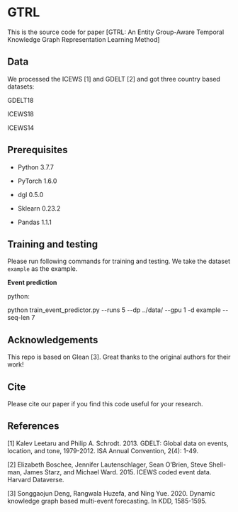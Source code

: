 # GTRL


This is the source code for paper [GTRL: An Entity Group-Aware Temporal Knowledge Graph Representation Learning Method]


## Data

We processed the ICEWS [1] and GDELT [2] and got three country based datasets:

GDELT18

ICEWS18

ICEWS14


## Prerequisites

- Python 3.7.7

- PyTorch 1.6.0

- dgl 0.5.0

- Sklearn 0.23.2

- Pandas 1.1.1


## Training and testing

Please run following commands for training and testing. We take the dataset `example` as the example.

**Event prediction**

python:

python train_event_predictor.py --runs 5 --dp ../data/ --gpu 1  -d example --seq-len 7


## Acknowledgements

This repo is based on Glean [3]. Great thanks to the original authors for their work!


## Cite

Please cite our paper if you find this code useful for your research.



## References

[1]	Kalev Leetaru and Philip A. Schrodt. 2013. GDELT: Global data on events, location, and tone, 1979-2012. ISA Annual Convention, 2(4): 1-49.

[2]	Elizabeth Boschee, Jennifer Lautenschlager, Sean O’Brien, Steve Shell-man, James Starz, and Michael Ward. 2015. ICEWS coded event data. Harvard Dataverse.

[3]	Songgaojun Deng, Rangwala Huzefa, and Ning Yue. 2020. Dynamic knowledge graph based multi-event forecasting. In KDD, 1585-1595.
